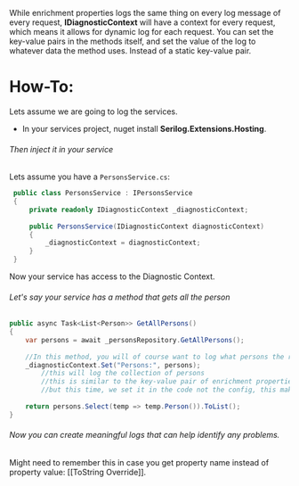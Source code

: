 While enrichment properties logs the same thing on every log message of every request, **IDiagnosticContext** will have a context for every request, which means it allows for dynamic log for each request. 
You can set the key-value pairs in the methods itself, and set the value of the log to whatever data the method uses. Instead of a static key-value pair.
# How-To:
Lets assume we are going to log the services.
- In your services project, nuget install **Serilog.Extensions.Hosting**.
###### Then inject it in your service
Lets assume you have a `PersonsService.cs`:
```c#
 public class PersonsService : IPersonsService
 {
	 private readonly IDiagnosticContext _diagnosticContext;
	 
	 public PersonsService(IDiagnosticContext diagnosticContext)
	 {
		 _diagnosticContext = diagnosticContext;
	 }
 }
```
Now your service has access to the Diagnostic Context.
###### Let's say your service has a method that gets all the person
```c#
public async Task<List<Person>> GetAllPersons()
{
	var persons = await _personsRepository.GetAllPersons();
	
	//In this method, you will of course want to log what persons the repository returned, so you add:
	_diagnosticContext.Set("Persons:", persons);
		//this will log the collection of persons
		//this is similar to the key-value pair of enrichment properties-
		//but this time, we set it in the code not the config, this makes it dynamic and code based.
	
	return persons.Select(temp => temp.Person()).ToList();
}
```
###### Now you can create meaningful logs that can help identify any problems.

Might need to remember this in case you get property name instead of property value: [[ToString Override]].
